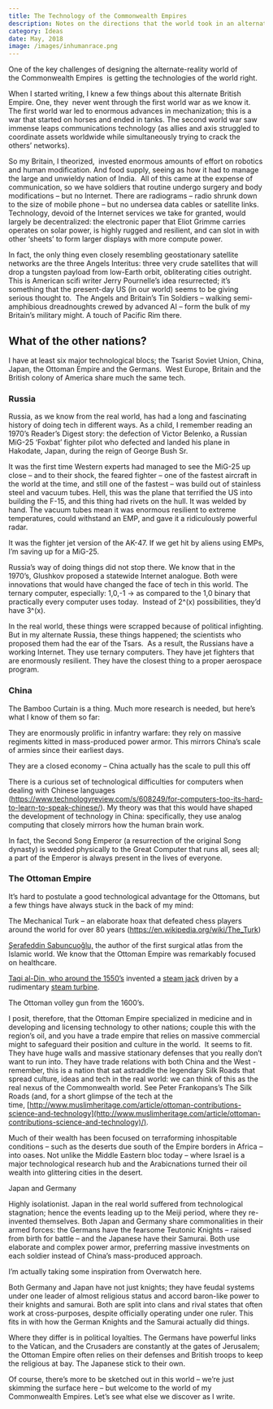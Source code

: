 ```yaml
---
title: The Technology of the Commonwealth Empires
description: Notes on the directions that the world took in an alternate future
category: Ideas
date: May, 2018
image: /images/inhumanrace.png
---
```




One of the key challenges of designing the alternate-reality world of the Commonwealth Empires  is getting the technologies of the world right.

When I started writing, I knew a few things about this alternate British Empire. One, they  never went through the first world war as we know it. The first world war led to enormous advances in mechanization; this is a war that started on horses and ended in tanks. The second world war saw immense leaps communications technology (as allies and axis struggled to coordinate assets worldwide while simultaneously trying to crack the others’ networks).

So my Britain, I theorized,  invested enormous amounts of effort on robotics and human modification. And food supply, seeing as how it had to manage the large and unwieldy nation of India.  All of this came at the expense of communication, so we have soldiers that routine undergo surgery and body modifications – but no Internet. There are radiograms – radio shrunk down to the size of mobile phone – but no undersea data cables or satellite links. Technology, devoid of the Internet services we take for granted, would largely be decentralized: the electronic paper that Eliot Grimme carries operates on solar power, is highly rugged and resilient, and can slot in with other ‘sheets’ to form larger displays with more compute power.

In fact, the only thing even closely resembling geostationary satellite networks are the three Angels Interitus: three very crude satellites that will drop a tungsten payload from low-Earth orbit, obliterating cities outright. This is American scifi writer Jerry Pournelle’s idea resurrected; it’s something that the present-day US (in our world) seems to be giving serious thought to.  The Angels and Britain’s Tin Soldiers – walking semi-amphibious dreadnoughts crewed by advanced AI – form the bulk of my Britain’s military might. A touch of Pacific Rim there.


## What of the other nations?

I have at least six major technological blocs; the Tsarist Soviet Union, China, Japan, the Ottoman Empire and the Germans.  West Europe, Britain and the British colony of America share much the same tech.

### Russia

Russia, as we know from the real world, has had a long and fascinating history of doing tech in different ways. As a child, I remember reading an 1970’s Reader’s Digest story: the defection of Victor Belenko, a Russian MiG-25 ‘Foxbat’ fighter pilot who defected and landed his plane in Hakodate, Japan, during the reign of George Bush Sr.

It was the first time Western experts had managed to see the MiG-25 up close – and to their shock, the feared fighter – one of the fastest aircraft in the world at the time, and still one of the fastest – was build out of stainless steel and vacuum tubes. Hell, this was the plane that terrified the US into building the F-15, and this thing had rivets on the hull. It was welded by hand. The vacuum tubes mean it was enormous resilient to extreme temperatures, could withstand an EMP, and gave it a ridiculously powerful radar.

It was the fighter jet version of the AK-47. If we get hit by aliens using EMPs, I’m saving up for a MiG-25.

Russia’s way of doing things did not stop there. We know that in the 1970’s, Glushkov proposed a statewide Internet analogue. Both were innovations that would have changed the face of tech in this world. The ternary computer, especially: 1,0,-1 -> as compared to the 1,0 binary that practically every computer uses today.  Instead of 2^(x) possibilities, they’d have 3^(x).

In the real world, these things were scrapped because of political infighting. But in my alternate Russia, these things happened; the scientists who proposed them had the ear of the Tsars.  As a result, the Russians have a working Internet. They use ternary computers. They have jet fighters that are enormously resilient. They have the closest thing to a proper aerospace program.

### China

The Bamboo Curtain is a thing. Much more research is needed, but here’s what I know of them so far:

They are enormously prolific in infantry warfare: they rely on massive regiments kitted in mass-produced power armor. This mirrors China’s scale of armies since their earliest days.

They are a closed economy – China actually has the scale to pull this off

There is a curious set of technological difficulties for computers when dealing with Chinese languages (https://www.technologyreview.com/s/608249/for-computers-too-its-hard-to-learn-to-speak-chinese/). My theory was that this would have shaped the development of technology in China: specifically, they use analog computing that closely mirrors how the human brain work.

In fact, the Second Song Emperor (a resurrection of the original Song dynasty) is wedded physically to the Great Computer that runs all, sees all; a part of the Emperor is always present in the lives of everyone.

### The Ottoman Empire

It’s hard to postulate a good technological advantage for the Ottomans, but a few things have always stuck in the back of my mind:

The Mechanical Turk – an elaborate hoax that defeated chess players around the world for over 80 years (https://en.wikipedia.org/wiki/The_Turk)

[Şerafeddin Sabuncuoğlu,](https://en.wikipedia.org/wiki/%C5%9Eerafeddin_Sabuncuo%C4%9Flu) the author of the first surgical atlas from the Islamic world. We know that the Ottoman Empire was remarkably focused on healthcare.

[Taqi al-Din, who around the 1550’s](https://en.wikipedia.org/wiki/Taqi_al-Din_Muhammad_ibn_Ma%27ruf) invented a [steam jack](https://en.wikipedia.org/wiki/Steam_jack) driven by a rudimentary [steam turbine](https://en.wikipedia.org/wiki/Steam_turbine).

The Ottoman volley gun from the 1600’s.

I posit, therefore, that the Ottoman Empire specialized in medicine and in developing and licensing technology to other nations; couple this with the region’s oil, and you have a trade empire that relies on massive commercial might to safeguard their position and culture in the world.  It seems to fit. They have huge walls and massive stationary defenses that you really don’t want to run into. They have trade relations with both China and the West -remember, this is a nation that sat astraddle the legendary Silk Roads that spread culture, ideas and tech in the real world: we can think of this as the real nexus of the Commonwealth world. See Peter Frankopans’s The Silk Roads (and, for a short glimpse of the tech at the time, [http://www.muslimheritage.com/article/ottoman-contributions-science-and-technology](http://www.muslimheritage.com/article/ottoman-contributions-science-and-technology)/).

Much of their wealth has been focused on terraforming inhospitable conditions – such as the deserts due south of the Empire borders in Africa – into oases. Not unlike the Middle Eastern bloc today – where Israel is a major technological research hub and the Arabicnations turned their oil wealth into glittering cities in the desert.

Japan and Germany

Highly isolationist. Japan in the real world suffered from technological stagnation; hence the events leading up to the Meiji period, where they re-invented themselves. Both Japan and Germany share commonalities in their armed forces: the Germans have the fearsome Teutonic Knights – raised from birth for battle – and the Japanese have their Samurai. Both use elaborate and complex power armor, preferring massive investments on each soldier instead of China’s mass-produced approach.

I’m actually taking some inspiration from Overwatch here.

Both Germany and Japan have not just knights; they have feudal systems under one leader of almost religious status and accord baron-like power to their knights and samurai. Both are split into clans and rival states that often work at cross-purposes, despite officially operating under one ruler. This fits in with how the German Knights and the Samurai actually did things.

Where they differ is in political loyalties. The Germans have powerful links to the Vatican, and the Crusaders are constantly at the gates of Jerusalem; the Ottoman Empire often relies on their defenses and British troops to keep the religious at bay. The Japanese stick to their own.

Of course, there’s more to be sketched out in this world – we’re just skimming the surface here – but welcome to the world of my Commonwealth Empires. Let’s see what else we discover as I write.
